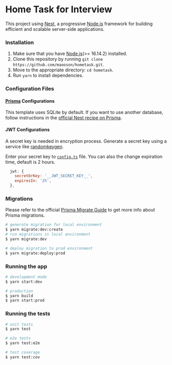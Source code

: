 # Home Task for Interview

This project using [Nest](https://nestjs.com), a progressive [Node.js](http://nodejs.org) framework for building efficient and scalable server-side applications.

### Installation

1. Make sure that you have [Node.js](https://nodejs.org)(>= 16.14.2) installed.
2. Clone this repository by running `git clone https://github.com/maooson/hometask.git`.
3. Move to the appropriate directory: `cd hometask`.
4. Run `yarn` to install dependencies.

### Configuration Files

#### [Prisma](https://github.com/prisma/prisma) Configurations

This template uses SQLite by default. If you want to use another database, follow instructions in the [official Nest recipe on Prisma](https://docs.nestjs.com/recipes/prisma).

#### JWT Configurations

A secret key is needed in encryption process. Generate a secret key using a service like [randomkeygen](https://randomkeygen.com/).

Enter your secret key to [`config.ts`](src/config.ts) file. You can also the change expiration time, default is 2 hours.

```js
  jwt: {
    secretOrKey: '__JWT_SECRET_KEY__',
    expiresIn: '2h',
  },
```

### Migrations

Please refer to the official [Prisma Migrate Guide](https://www.prisma.io/docs/guides/database/developing-with-prisma-migrate) to get more info about Prisma migrations.

```bash
# generate migration for local environment
$ yarn migrate:dev:create
# run migrations in local environment
$ yarn migrate:dev

# deploy migration to prod environment
$ yarn migrate:deploy:prod
```

### Running the app

```bash
# development mode
$ yarn start:dev

# production
$ yarn build
$ yarn start:prod
```

### Running the tests

```bash
# unit tests
$ yarn test

# e2e tests
$ yarn test:e2e

# test coverage
$ yarn test:cov
```